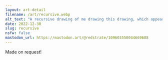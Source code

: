 ```yaml
---
layout: art-detail
filename: /art/recursive.webp
alt_text: "A recursive drawing of me drawing this drawing, which appears infinite. I'm holding an iPad with Procreate."
date: 2022-12-30
slug: recursive
nsfw: false
mastodon_url: https://mastodon.art/@redstrate/109603550044669688
---
```

Made on request!
